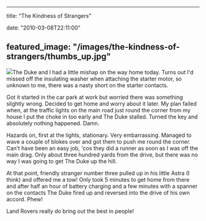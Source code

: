 
---
title: "The Kindness of Strangers"

date: "2010-03-08T22:11:00"

featured_image: "/images/the-kindness-of-strangers/thumbs_up.jpg"
---


<a href="http://3.bp.blogspot.com/_62oTnOHwOSo/S5V5sMuXa9I/AAAAAAAACG0/qCT6pC5JB-s/s1600-h/thumbs_up.jpg"><img src="/images/the-kindness-of-strangers/thumbs_up.jpg"/></a>The Duke and I had a little mishap on the way home today.  Turns out I'd missed off the insulating washer when attaching the starter motor, so unknown to me, there was a nasty short on the starter contacts.

Got it started in the car park at work but worried there was something slightly wrong.  Decided to get home and worry about it later.  My plan failed when, at the traffic lights on the main road just round the corner from my house I put the choke in too early and The Duke stalled.  Turned the key and absolutely nothing happened.  Damn.

Hazards on, first at the lights, stationary.  Very <span>embarrassing</span>.  Managed to wave a couple of blokes over and got them to push me round the corner.  Can't have been an easy job, 'cos they did a runner as soon as I was off the main drag.  Only about three hundred yards from the drive, but there was no way I was going to get The Duke up the hill.

At that point, friendly stranger number three pulled up in his little Astra (I think) and offered me a tow!  Only took 5 minutes to get home from there and after half an hour of <span>battery</span> charging and a few minutes with a spanner on the contacts The Duke fired up and reversed into the drive of his own accord.  Phew!

Land Rovers really do bring out the best in people!